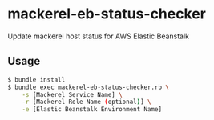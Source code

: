 # mackerel-eb-status-checker

Update mackerel host status for AWS Elastic Beanstalk

## Usage

```sh
$ bundle install
$ bundle exec mackerel-eb-status-checker.rb \
    -s [Mackerel Service Name] \
    -r [Mackerel Role Name (optional)] \
    -e [Elastic Beanstalk Environment Name]
```
